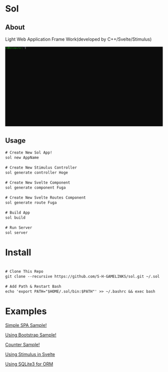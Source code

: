 # Sol
## About

Light Web Application Frame Work(developed by C++/Svelte/Stimulus)

![Demo](./demo/sol.gif)

## Usage

```
# Create New Sol App!
sol new AppName

# Create New Stimulus Controller
sol generate controller Hoge

# Create New Svelte Component
sol generate component Fuga

# Create New Svelte Routes Component
sol generate route Fuga

# Build App
sol build

# Run Server
sol server
```

# Install

```shell

# Clone This Repo
git clone --recursive https://github.com/S-H-GAMELINKS/sol.git ~/.sol

# Add Path & Restart Bash
echo 'export PATH="$HOME/.sol/bin:$PATH"' >> ~/.bashrc && exec bash
```

# Examples

[Simple SPA Sample!](https://github.com/S-H-GAMELINKS/sol_simple_spa_example)

[Using Bootstrap Sample!](https://github.com/S-H-GAMELINKS/sol_bootstrap_example)

[Counter Sample!](https://github.com/S-H-GAMELINKS/sol_counter_example)

[Using Stimulus in Svelte](https://github.com/S-H-GAMELINKS/sol_stimulus_svelte_exsample)

[Using SQLite3 for ORM](https://github.com/S-H-GAMELINKS/sol_orm_sample)
